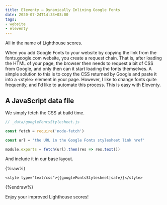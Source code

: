 ```yaml
---
title: Eleventy — Dynamically Inlining Google Fonts
date: 2020-07-24T14:33+03:00
tags: 
- website
- eleventy
---
```


All in the name of Lighthouse scores.

<!-- endexcerpt -->

When you add Google Fonts to your website by copying the link from the fonts.google.com website, you create a request chain. That is, after loading the HTML of your page, the browser then needs to request a bit of CSS from Google, and only then can it start loading the fonts themselves. A simple solution to this is to copy the CSS returned by Google and paste it into a &lt;style> element in your page. However, I like to change fonts quite frequently, and I'd like to automate this process. This is easy with Eleventy.

A JavaScript data file
----------------------

We simply fetch the CSS at build time.

```js
// _data/googleFontsStylesheet.js

const fetch = require('node-fetch')

const url = 'the URL in the Google Fonts stylesheet link href'

module.exports = fetch(url).then(res => res.text())
```

And include it in our base layout.

{%raw%}
```liquid
<style type="text/css">{{googleFontsStylesheet|safe}}</style>
```
{%endraw%}

Enjoy your improved Lighthouse scores!
